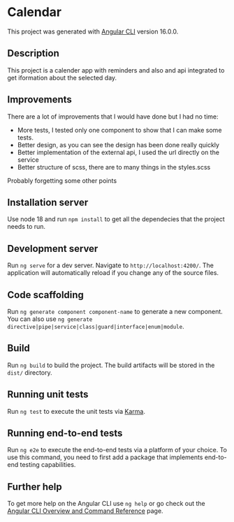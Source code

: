 # Calendar

This project was generated with [Angular CLI](https://github.com/angular/angular-cli) version 16.0.0.

## Description

This project is a calender app with reminders and also and api integrated to get iformation about the selected day.

## Improvements

There are a lot of improvements that I would have done but I had no time:

-   More tests, I tested only one component to show that I can make some tests.
-   Better design, as you can see the design has been done really quickly
-   Better implementation of the external api, I used the url directly on the service
-   Better structure of scss, there are to many things in the styles.scss

Probably forgetting some other points

## Installation server

Use node 18 and run `npm install` to get all the dependecies that the project needs to run.

## Development server

Run `ng serve` for a dev server. Navigate to `http://localhost:4200/`. The application will automatically reload if you change any of the source files.

## Code scaffolding

Run `ng generate component component-name` to generate a new component. You can also use `ng generate directive|pipe|service|class|guard|interface|enum|module`.

## Build

Run `ng build` to build the project. The build artifacts will be stored in the `dist/` directory.

## Running unit tests

Run `ng test` to execute the unit tests via [Karma](https://karma-runner.github.io).

## Running end-to-end tests

Run `ng e2e` to execute the end-to-end tests via a platform of your choice. To use this command, you need to first add a package that implements end-to-end testing capabilities.

## Further help

To get more help on the Angular CLI use `ng help` or go check out the [Angular CLI Overview and Command Reference](https://angular.io/cli) page.
